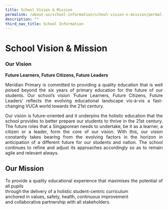 ```yaml
---
title: School Vision & Mission
permalink: /about-us/school-information/school-vision-n-mission/permalink/
description: ""
third_nav_title: School Information
---
```

School Vision & Mission
=======================
###  Our Vision
**Future Learners, Future Citizens, Future Leaders**  

<p align = "justify">Meridian Primary is committed to providing a quality education that is well poised beyond the six years of primary education for the future of our students. Our school’s vision ‘Future Learners, Future Citizens, Future Leaders’ reflects the evolving educational landscape vis-à-vis a fast-changing VUCA world towards the 21st century.</p>

<p align = "justify">Our vision is future-oriented and it underpins the holistic education that the school provides to better prepare our students to thrive in the 21st century. The future roles that a Singaporean needs to undertake, be it as a learner, a citizen or a leader, form the core of our vision. With this, our vision constantly takes bearing from the evolving factors in the horizon in anticipation of a different future for our students and nation. The school continues to refine and adjust its approaches accordingly so as to remain agile and relevant always.</p>

Our Mission
-----------
<p align ="justify">To provide a quality educational experience that maximises the potential of all pupils<br>
through the delivery of a holistic student-centric curriculum<br>
anchored in values, safety, health, continuous improvement<br>
and collaborative partnership with all stakeholders.</p>